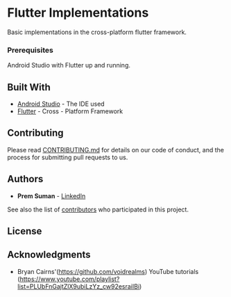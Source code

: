 # Flutter Implementations

Basic implementations in the cross-platform flutter framework.

### Prerequisites

Android Studio with Flutter up and running.

## Built With

* [Android Studio](https://developer.android.com/studio/index.html) - The IDE used
* [Flutter](https://flutter.io/) - Cross - Platform Framework

## Contributing

Please read [CONTRIBUTING.md](https://gist.github.com/PurpleBooth/b24679402957c63ec426) for details on our code of conduct, and the process for submitting pull requests to us.

## Authors

* **Prem Suman** - [LinkedIn](https://linkedin.com/in/premsuman)

See also the list of [contributors](https://github.com/your/project/contributors) who participated in this project.

## License

## Acknowledgments

* Bryan Cairns'(https://github.com/voidrealms) YouTube tutorials (https://www.youtube.com/playlist?list=PLUbFnGajtZlX9ubiLzYz_cw92esraiIBi)